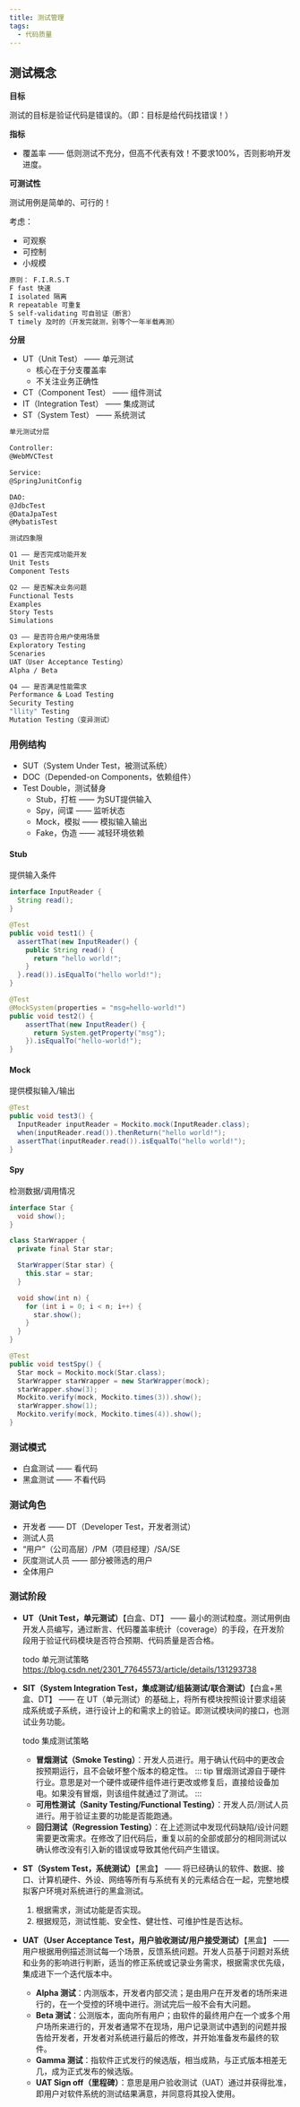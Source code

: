 ```yaml
---
title: 测试管理
tags:
  - 代码质量
---
```


## 测试概念

**目标**

测试的目标是验证代码是错误的。（即：目标是给代码找错误！）

**指标**

+ 覆盖率 —— 低则测试不充分，但高不代表有效！不要求100%，否则影响开发进度。

**可测试性**

测试用例是简单的、可行的！

考虑：

+ 可观察
+ 可控制
+ 小规模

```bash
原则： F.I.R.S.T
F fast 快速
I isolated 隔离
R repeatable 可重复
S self-validating 可自验证（断言）
T timely 及时的（开发完就测，别等个一年半载再测）
```

**分层**

+ UT（Unit Test） —— 单元测试
    + 核心在于分支覆盖率
    + 不关注业务正确性
+ CT（Component Test） —— 组件测试
+ IT（Integration Test） —— 集成测试
+ ST（System Test） —— 系统测试

```bash
单元测试分层

Controller:
@WebMVCTest

Service:
@SpringJunitConfig

DAO:
@JdbcTest
@DataJpaTest
@MybatisTest
```

```bash
测试四象限

Q1 —— 是否完成功能开发
Unit Tests
Component Tests

Q2 —— 是否解决业务问题
Functional Tests
Examples
Story Tests
Simulations

Q3 —— 是否符合用户使用场景
Exploratory Testing
Scenaries
UAT（User Acceptance Testing）
Alpha / Beta

Q4 —— 是否满足性能需求
Performance & Load Testing
Security Testing
"llity" Testing
Mutation Testing（变异测试）
```

### 用例结构

+ SUT（System Under Test，被测试系统）
+ DOC（Depended-on Components，依赖组件）
+ Test Double，测试替身
    + Stub，打桩 —— 为SUT提供输入
    + Spy，间谍 —— 监听状态
    + Mock，模拟 —— 模拟输入输出
    + Fake，伪造 —— 减轻环境依赖

#### Stub

提供输入条件

```java
interface InputReader {
  String read();
}

@Test
public void test1() {
  assertThat(new InputReader() {
    public String read() {
      return "hello world!";
    }
  }.read()).isEqualTo("hello world!");
}

@Test
@MockSystem(properties = "msg=hello-world!")
public void test2() {
    assertThat(new InputReader() {
      return System.getProperty("msg");
    }).isEqualTo("hello-world!");
}
```

#### Mock

提供模拟输入/输出

```java
@Test
public void test3() {
  InputReader inputReader = Mockito.mock(InputReader.class);
  when(inputReader.read()).thenReturn("hello world!");
  assertThat(inputReader.read()).isEqualTo("hello world!");
}
```

#### Spy

检测数据/调用情况

```java
interface Star {
  void show();
}

class StarWrapper {
  private final Star star;

  StarWrapper(Star star) {
    this.star = star;
  }

  void show(int n) {
    for (int i = 0; i < n; i++) {
      star.show();
    }
  }
}

@Test
public void testSpy() {
  Star mock = Mockito.mock(Star.class);
  StarWrapper starWrapper = new StarWrapper(mock);
  starWrapper.show(3);
  Mockito.verify(mock, Mockito.times(3)).show();
  starWrapper.show(1);
  Mockito.verify(mock, Mockito.times(4)).show();
}
```

### 测试模式

+ 白盒测试 —— 看代码
+ 黑盒测试 —— 不看代码

### 测试角色

+ 开发者 —— DT（Developer Test，开发者测试）
+ 测试人员
+ “用户”（公司高层）/PM（项目经理）/SA/SE
+ 灰度测试人员 —— 部分被筛选的用户
+ 全体用户

### 测试阶段

+ **UT（Unit Test，单元测试）**【白盒、DT】 —— 最小的测试粒度。测试用例由开发人员编写，通过断言、代码覆盖率统计（coverage）的手段，在开发阶段用于验证代码模块是否符合预期、代码质量是否合格。

    todo 单元测试策略 https://blog.csdn.net/2301_77645573/article/details/131293738

+ **SIT（System Integration Test，集成测试/组装测试/联合测试）**【白盒+黑盒、DT】 —— 在 UT（单元测试）的基础上，将所有模块按照设计要求组装成系统或子系统，进行设计上的和需求上的验证。即测试模块间的接口，也测试业务功能。

    todo 集成测试策略

    + **冒烟测试（Smoke Testing）**：开发人员进行。用于确认代码中的更改会按预期运行，且不会破坏整个版本的稳定性。
        ::: tip
        冒烟测试源自于硬件行业。意思是对一个硬件或硬件组件进行更改或修复后，直接给设备加电。如果没有冒烟，则该组件就通过了测试。
        :::
    + **可用性测试（Sanity Testing/Functional Testing）**：开发人员/测试人员进行。用于验证主要的功能是否能跑通。
    + **回归测试（Regression Testing）**：在上述测试中发现代码缺陷/设计问题需要更改需求。在修改了旧代码后，重复以前的全部或部分的相同测试以确认修改没有引入新的错误或导致其他代码产生错误。
+ **ST（System Test，系统测试）**【黑盒】 —— 将已经确认的软件、数据、接口、计算机硬件、外设、网络等所有与系统有关的元素结合在一起，完整地模拟客户环境对系统进行的黑盒测试。
    1. 根据需求，测试功能是否实现。
    1. 根据规范，测试性能、安全性、健壮性、可维护性是否达标。
+ **UAT（User Acceptance Test，用户验收测试/用户接受测试）**【黑盒】 —— 用户根据用例描述测试每一个场景，反馈系统问题。开发人员基于问题对系统和业务的影响进行判断，适当的修正系统或记录业务需求，根据需求优先级，集成进下一个迭代版本中。
    + **Alpha 测试**：内测版本，开发者内部交流；是由用户在开发者的场所来进行的，在一个受控的环境中进行。测试完后一般不会有大问题。
    + **Beta 测试**：公测版本，面向所有用户；由软件的最终用户在一个或多个用户场所来进行的，开发者通常不在现场，用户记录测试中遇到的问题并报告给开发者，开发者对系统进行最后的修改，并开始准备发布最终的软件。
    + **Gamma 测试**：指软件正式发行的候选版，相当成熟，与正式版本相差无几，成为正式发布的候选版。
    + **UAT Sign off（里程碑）**：意思是用户验收测试（UAT）通过并获得批准，即用户对软件系统的测试结果满意，并同意将其投入使用。
